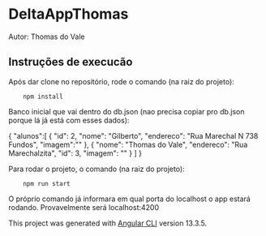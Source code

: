 # DeltaAppThomas

Autor: Thomas do Vale

## Instruções de execucão

Após dar clone no repositório, rode o comando (na raiz do projeto):

        npm install

Banco inicial que vai dentro do db.json (nao precisa copiar pro db.json porque lá já está com esses dados):

{
    "alunos":[
            {
      "id": 2,
      "nome": "Gilberto",
      "endereco": "Rua Marechal N 738 Fundos",
      "imagem":""
    },
    {
      "nome": "Thomas do Vale",
      "endereco": "Rua Marechalzita",
      "id": 3,
      "imagem": ""
    }
    ]
}

Para rodar o projeto, o comando (na raiz do projeto):

        npm run start

O próprio comando já informara em qual porta do localhost o app
estará rodando. Provavelmente será localhost:4200

This project was generated with [Angular CLI](https://github.com/angular/angular-cli) version 13.3.5.

